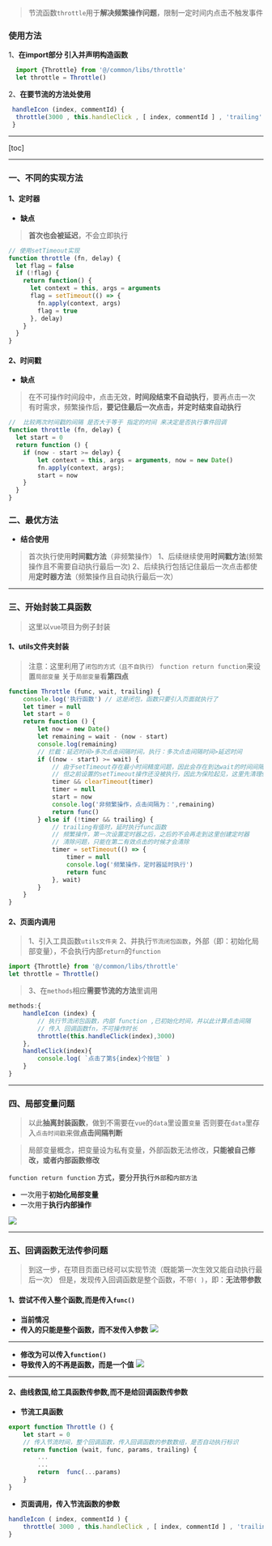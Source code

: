 > 节流函数`throttle`用于**解决频繁操作问题**，限制一定时间内点击不触发事件

### 使用方法
1、**在import部分 引入并声明构造函数**
```js
  import {Throttle} from '@/common/libs/throttle'
  let throttle = Throttle()
```
 2、**在要节流的方法处使用**
 ```js
  handleIcon (index, commentId) {
   throttle(3000 , this.handleClick , [ index, commentId ] , 'trailing' )
  }
 ```

---
[toc]

---
### 一、不同的实现方法
#### 1、定时器
- **缺点**
> **首次也会被延迟**，不会立即执行
```js
// 使用setTimeout实现
function throttle (fn, delay) {
  let flag = false
  if (!flag) {
    return function() {
      let context = this, args = arguments
      flag = setTimeout(() => {
        fn.apply(context, args)
        flag = true
      }, delay)
    }
  }
}
```

#### 2、时间戳
- **缺点**
> 在不可操作时间段中，点击无效，**时间段结束不自动执行**，要再点击一次
> 有时需求，频繁操作后，**要记住最后一次点击，并定时结束自动执行**

```js
//  比较两次时间戳的间隔 是否大于等于 指定的时间 来决定是否执行事件回调
function throttle (fn, delay) {
  let start = 0
  return function () {
    if (now - start >= delay) {
        let context = this, args = arguments, now = new Date()
        fn.apply(context, args);
        start = now
    }
  }
}
```

### 二、最优方法
- **结合使用**
> 首次执行使用**时间戳方法**（非频繁操作）
> 1、后续继续使用**时间戳方法**(频繁操作且不需要自动执行最后一次)
> 2、后续执行包括记住最后一次点击都使用**定时器方法**（频繁操作且自动执行最后一次）

---
### 三、开始封装工具函数
> 这里以`vue`项目为例子封装

#### 1、utils文件夹封装
> 注意：这里利用了`闭包的方式（且不自执行）`
> `function return function`来设置`局部变量`
> 关于`局部变量`看**第四点**
```js
function Throttle (func, wait, trailing) {
    console.log('执行函数') // 这是闭包，函数只要引入页面就执行了
    let timer = null
    let start = 0
    return function () {
        let now = new Date()
        let remaining = wait - (now - start)
        console.log(remaining)
        // 拦截：延迟时间>多次点击间隔时间，执行：多次点击间隔时间>延迟时间
        if ((now - start) >= wait) {
            // 由于setTimeout存在最小时间精度问题，因此会存在到达wait的时间间隔
            // 但之前设置的setTimeout操作还没被执行，因此为保险起见，这里先清理setTimeout操作
            timer && clearTimeout(timer)
            timer = null
            start = now
            console.log('非频繁操作，点击间隔为：',remaining)
            return func()
        } else if (!timer && trailing) {
            // trailing有值时，延时执行func函数
            // 频繁操作，第一次设置定时器之后，之后的不会再走到这里创建定时器
            // 清除问题，只能在第二有效点击的时候才会清除
            timer = setTimeout(() => {
                timer = null
                console.log('频繁操作，定时器延时执行')
                return func
            }, wait)
        }
    }
}
```

#### 2、页面内调用
> 1、引入工具函数`utils文件夹`
> 2、并执行`节流闭包函数`，外部（即：初始化局部变量），不会执行内部`return`的`function`
```js
import {Throttle} from '@/common/libs/throttle'
let throttle = Throttle()
```
> 3、在`methods`相应**需要节流的方法**里调用
```js
methods:{
    handleIcon (index) {
        // 执行节流闭包函数，内部 function ,已初始化时间，并以此计算点击间隔
        // 传入 回调函数fn，不可操作时长
        throttle(this.handleClick(index),3000)
    },
    handleClick(index){
        console.log( `点击了第${index}个按钮` )
    }
}
```

---
### 四、局部变量问题
> 以此**抽离封装函数**，做到不需要在`vue`的`data`里设置`变量`
> 否则要在`data`里存入`点击时间戳`来做**点击间隔判断**

> 局部变量概念，把变量设为私有变量，外部函数无法修改，**只能被自己修改，或者内部函数修改**

`function return function` 方式，要分开执行`外部`和`内部方法`
- 一次用于**初始化局部变量**
- 一次用于**执行内部操作**

![](https://luojinan.github.io//post-images/1565782932409.png)

---
### 五、回调函数无法传参问题
> 到这一步，在项目页面已经可以实现节流（既能第一次生效又能自动执行最后一次）
> 但是，发现传入回调函数是整个函数，不带`( )`，即：**无法带参数**
#### 1、尝试不传入整个函数,而是传入`func()`
- **当前情况**
- **传入的只能是整个函数，而不发传入参数**
![](https://luojinan.github.io//post-images/1565782935988.png)

---
- **修改为可以传入`function()`**
- **导致传入的不再是函数，而是一个值**
![](https://luojinan.github.io//post-images/1565782951392.png)

---
#### 2、曲线救国,给工具函数传参数,而不是给回调函数传参数
- **节流工具函数**
```js
export function Throttle () {
    let start = 0
    // 传入节流时间，整个回调函数，传入回调函数的参数数组，是否自动执行标识
    return function (wait, func, params, trailing) {
        ...
        ...
        return  func(...params)
    }
}
```
- **页面调用，传入节流函数的参数**
```js
handleIcon ( index, commentId ) {
    throttle( 3000 , this.handleClick , [ index, commentId ] , 'trailing' )
}
```
